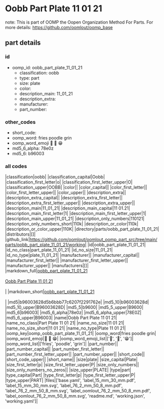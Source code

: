 # Oobb Part Plate 11 01 21  

note: This is part of OOMP the Oopen Organization Method For Parts. For more details: https://github.com/oomlout/oomp_base

##  part details





### id
* oomp_id: oobb_part_plate_11_01_21
  * classification: oobb
  * type: part
  * size: plate
  * color: 
  * description_main: 11_01_21
  * description_extra: 
  * manufacturer: 
  * part_number: 

### other_codes
* short_code: 
* oomp_word: fries poodle grin
* oomp_word_emoji :fries: :poodle: :grin:
* md5_6_alpha: 78e0z
* md5_6: b96003

### all codes 
|classification|oobb|
|classification_capital|Oobb|
|classification_first_letter|o|
|classification_first_letter_upper|O|
|classification_upper|OOBB|
|color||
|color_capital||
|color_first_letter||
|color_first_letter_upper||
|color_upper||
|description_extra||
|description_extra_capital||
|description_extra_first_letter||
|description_extra_first_letter_upper||
|description_extra_upper||
|description_main|11_01_21|
|description_main_capital|11 01.21|
|description_main_first_letter|1|
|description_main_first_letter_upper|1|
|description_main_upper|11_01_21|
|description_only_numbers|110121|
|description_only_numbers_short|110k|
|description_or_color|110k|
|description_or_color_upper|110K|
|directory|parts/oobb_part_plate_11_01_21|
|distributors|[]|
|github_link|https://github.com/oomlout/oomlout_oomp_part_src/tree/main/parts/oobb_part_plate_11_01_21/working|
|id|oobb_part_plate_11_01_21|
|id_no_class|part_plate_11_01_21|
|id_no_size|11_01_21|
|id_no_type|plate_11_01_21|
|manufacturer||
|manufacturer_capital||
|manufacturer_first_letter||
|manufacturer_first_letter_upper||
|manufacturer_upper||
|manufacturers|[]|
|markdown_full|[oobb_part_plate_11_01_21](https://github.com/oomlout/oomlout_oomp_part_src/tree/main/parts/oobb_part_plate_11_01_21/working)<br>[](https://github.com/oomlout/oomlout_oomp_part_src/tree/main/parts/oobb_part_plate_11_01_21/working)<br>[Oobb Part Plate 11 01 21](https://github.com/oomlout/oomlout_oomp_part_src/tree/main/parts/oobb_part_plate_11_01_21/working)<br><br>|
|markdown_short|[oobb_part_plate_11_01_21](https://github.com/oomlout/oomlout_oomp_part_src/tree/main/parts/oobb_part_plate_11_01_21/working)<br><br>|
|md5|b96003628d5b6bbb77c6207f2291762e|
|md5_10|b96003628d|
|md5_10_upper|B96003628D|
|md5_5|b9600|
|md5_5_upper|B9600|
|md5_6|b96003|
|md5_6_alpha|78e0z|
|md5_6_alpha_upper|78E0Z|
|md5_6_upper|B96003|
|name|Oobb Part Plate 11 01 21|
|name_no_class|Part Plate 11 01 21|
|name_no_size|11 01 21|
|name_no_size_short|11 01 21|
|name_no_type|Plate 11 01 21|
|oomp_key|oomp_oobb_part_plate_11_01_21|
|oomp_word|fries poodle grin|
|oomp_word_emoji|:fries: :poodle: :grin:|
|oomp_word_emoji_list|[':fries:', ':poodle:', ':grin:']|
|oomp_word_list|['fries', 'poodle', 'grin']|
|part_number||
|part_number_capital||
|part_number_first_letter||
|part_number_first_letter_upper||
|part_number_upper||
|short_code||
|short_code_upper||
|short_name||
|size|plate|
|size_capital|Plate|
|size_first_letter|p|
|size_first_letter_upper|P|
|size_only_numbers||
|size_only_numbers_no_zeros||
|size_upper|PLATE|
|type|part|
|type_capital|Part|
|type_first_letter|p|
|type_first_letter_upper|P|
|type_upper|PART|
|files|['base.yaml', 'label_15_mm_30_mm.pdf', 'label_15_mm_30_mm.svg', 'label_76_2_mm_50_8_mm.pdf', 'label_76_2_mm_50_8_mm.svg', 'label_oomlout_76_2_mm_50_8_mm.pdf', 'label_oomlout_76_2_mm_50_8_mm.svg', 'readme.md', 'working.json', 'working.yaml']|
